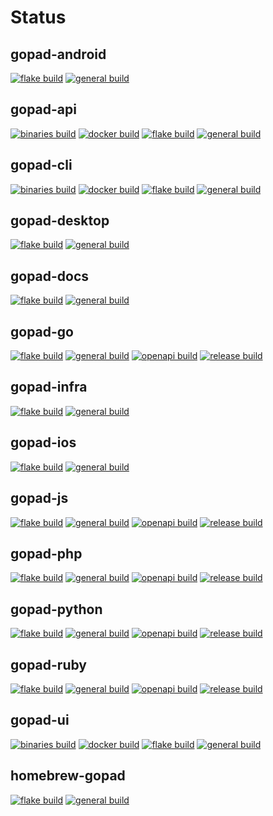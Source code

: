 # Status

## gopad-android
[![flake build](https://github.com/gopad/gopad-android/actions/workflows/flake.yml/badge.svg)](https://github.com/gopad/gopad-android/actions/workflows/flake.yml) [![general build](https://github.com/gopad/gopad-android/actions/workflows/general.yml/badge.svg)](https://github.com/gopad/gopad-android/actions/workflows/general.yml)

## gopad-api
[![binaries build](https://github.com/gopad/gopad-api/actions/workflows/binaries.yml/badge.svg)](https://github.com/gopad/gopad-api/actions/workflows/binaries.yml) [![docker build](https://github.com/gopad/gopad-api/actions/workflows/docker.yml/badge.svg)](https://github.com/gopad/gopad-api/actions/workflows/docker.yml) [![flake build](https://github.com/gopad/gopad-api/actions/workflows/flake.yml/badge.svg)](https://github.com/gopad/gopad-api/actions/workflows/flake.yml) [![general build](https://github.com/gopad/gopad-api/actions/workflows/general.yml/badge.svg)](https://github.com/gopad/gopad-api/actions/workflows/general.yml)

## gopad-cli
[![binaries build](https://github.com/gopad/gopad-cli/actions/workflows/binaries.yml/badge.svg)](https://github.com/gopad/gopad-cli/actions/workflows/binaries.yml) [![docker build](https://github.com/gopad/gopad-cli/actions/workflows/docker.yml/badge.svg)](https://github.com/gopad/gopad-cli/actions/workflows/docker.yml) [![flake build](https://github.com/gopad/gopad-cli/actions/workflows/flake.yml/badge.svg)](https://github.com/gopad/gopad-cli/actions/workflows/flake.yml) [![general build](https://github.com/gopad/gopad-cli/actions/workflows/general.yml/badge.svg)](https://github.com/gopad/gopad-cli/actions/workflows/general.yml)

## gopad-desktop
[![flake build](https://github.com/gopad/gopad-desktop/actions/workflows/flake.yml/badge.svg)](https://github.com/gopad/gopad-desktop/actions/workflows/flake.yml) [![general build](https://github.com/gopad/gopad-desktop/actions/workflows/general.yml/badge.svg)](https://github.com/gopad/gopad-desktop/actions/workflows/general.yml)

## gopad-docs
[![flake build](https://github.com/gopad/gopad-docs/actions/workflows/flake.yml/badge.svg)](https://github.com/gopad/gopad-docs/actions/workflows/flake.yml) [![general build](https://github.com/gopad/gopad-docs/actions/workflows/general.yml/badge.svg)](https://github.com/gopad/gopad-docs/actions/workflows/general.yml)

## gopad-go
[![flake build](https://github.com/gopad/gopad-go/actions/workflows/flake.yml/badge.svg)](https://github.com/gopad/gopad-go/actions/workflows/flake.yml) [![general build](https://github.com/gopad/gopad-go/actions/workflows/general.yml/badge.svg)](https://github.com/gopad/gopad-go/actions/workflows/general.yml) [![openapi build](https://github.com/gopad/gopad-go/actions/workflows/openapi.yml/badge.svg)](https://github.com/gopad/gopad-go/actions/workflows/openapi.yml) [![release build](https://github.com/gopad/gopad-go/actions/workflows/release.yml/badge.svg)](https://github.com/gopad/gopad-go/actions/workflows/release.yml)

## gopad-infra
[![flake build](https://github.com/gopad/gopad-infra/actions/workflows/flake.yml/badge.svg)](https://github.com/gopad/gopad-infra/actions/workflows/flake.yml) [![general build](https://github.com/gopad/gopad-infra/actions/workflows/general.yml/badge.svg)](https://github.com/gopad/gopad-infra/actions/workflows/general.yml)

## gopad-ios
[![flake build](https://github.com/gopad/gopad-ios/actions/workflows/flake.yml/badge.svg)](https://github.com/gopad/gopad-ios/actions/workflows/flake.yml) [![general build](https://github.com/gopad/gopad-ios/actions/workflows/general.yml/badge.svg)](https://github.com/gopad/gopad-ios/actions/workflows/general.yml)

## gopad-js
[![flake build](https://github.com/gopad/gopad-js/actions/workflows/flake.yml/badge.svg)](https://github.com/gopad/gopad-js/actions/workflows/flake.yml) [![general build](https://github.com/gopad/gopad-js/actions/workflows/general.yml/badge.svg)](https://github.com/gopad/gopad-js/actions/workflows/general.yml) [![openapi build](https://github.com/gopad/gopad-js/actions/workflows/openapi.yml/badge.svg)](https://github.com/gopad/gopad-js/actions/workflows/openapi.yml) [![release build](https://github.com/gopad/gopad-js/actions/workflows/release.yml/badge.svg)](https://github.com/gopad/gopad-js/actions/workflows/release.yml)

## gopad-php
[![flake build](https://github.com/gopad/gopad-php/actions/workflows/flake.yml/badge.svg)](https://github.com/gopad/gopad-php/actions/workflows/flake.yml) [![general build](https://github.com/gopad/gopad-php/actions/workflows/general.yml/badge.svg)](https://github.com/gopad/gopad-php/actions/workflows/general.yml) [![openapi build](https://github.com/gopad/gopad-php/actions/workflows/openapi.yml/badge.svg)](https://github.com/gopad/gopad-php/actions/workflows/openapi.yml) [![release build](https://github.com/gopad/gopad-php/actions/workflows/release.yml/badge.svg)](https://github.com/gopad/gopad-php/actions/workflows/release.yml)

## gopad-python
[![flake build](https://github.com/gopad/gopad-python/actions/workflows/flake.yml/badge.svg)](https://github.com/gopad/gopad-python/actions/workflows/flake.yml) [![general build](https://github.com/gopad/gopad-python/actions/workflows/general.yml/badge.svg)](https://github.com/gopad/gopad-python/actions/workflows/general.yml) [![openapi build](https://github.com/gopad/gopad-python/actions/workflows/openapi.yml/badge.svg)](https://github.com/gopad/gopad-python/actions/workflows/openapi.yml) [![release build](https://github.com/gopad/gopad-python/actions/workflows/release.yml/badge.svg)](https://github.com/gopad/gopad-python/actions/workflows/release.yml)

## gopad-ruby
[![flake build](https://github.com/gopad/gopad-ruby/actions/workflows/flake.yml/badge.svg)](https://github.com/gopad/gopad-ruby/actions/workflows/flake.yml) [![general build](https://github.com/gopad/gopad-ruby/actions/workflows/general.yml/badge.svg)](https://github.com/gopad/gopad-ruby/actions/workflows/general.yml) [![openapi build](https://github.com/gopad/gopad-ruby/actions/workflows/openapi.yml/badge.svg)](https://github.com/gopad/gopad-ruby/actions/workflows/openapi.yml) [![release build](https://github.com/gopad/gopad-ruby/actions/workflows/release.yml/badge.svg)](https://github.com/gopad/gopad-ruby/actions/workflows/release.yml)

## gopad-ui
[![binaries build](https://github.com/gopad/gopad-ui/actions/workflows/binaries.yml/badge.svg)](https://github.com/gopad/gopad-ui/actions/workflows/binaries.yml) [![docker build](https://github.com/gopad/gopad-ui/actions/workflows/docker.yml/badge.svg)](https://github.com/gopad/gopad-ui/actions/workflows/docker.yml) [![flake build](https://github.com/gopad/gopad-ui/actions/workflows/flake.yml/badge.svg)](https://github.com/gopad/gopad-ui/actions/workflows/flake.yml) [![general build](https://github.com/gopad/gopad-ui/actions/workflows/general.yml/badge.svg)](https://github.com/gopad/gopad-ui/actions/workflows/general.yml)

## homebrew-gopad
[![flake build](https://github.com/gopad/homebrew-gopad/actions/workflows/flake.yml/badge.svg)](https://github.com/gopad/homebrew-gopad/actions/workflows/flake.yml) [![general build](https://github.com/gopad/homebrew-gopad/actions/workflows/general.yml/badge.svg)](https://github.com/gopad/homebrew-gopad/actions/workflows/general.yml)
